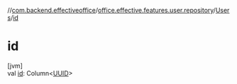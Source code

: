 //[com.backend.effectiveoffice](../../../index.md)/[office.effective.features.user.repository](../index.md)/[Users](index.md)/[id](id.md)

# id

[jvm]\
val [id](id.md): Column&lt;[UUID](https://docs.oracle.com/javase/8/docs/api/java/util/UUID.html)&gt;
